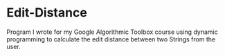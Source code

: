 # Edit-Distance

Program I wrote for my Google Algorithmic Toolbox course using dynamic programming to calculate the edit distance between two Strings from the user.
